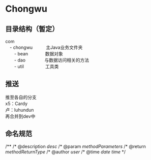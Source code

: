 # Chongwu
## 目录结构（暂定）
com<br />
&emsp;- chongwu&emsp;&emsp;&emsp;主Java业务文件夹<br />
&emsp;&emsp;- bean&emsp;&emsp;&emsp;&nbsp;&nbsp;&nbsp;数据对象<br />
&emsp;&emsp;- dao&emsp;&emsp;&emsp;&emsp;&nbsp;与数据访问相关的方法<br />
&emsp;&emsp;- util&emsp;&emsp;&emsp;&emsp;&nbsp;&nbsp;&nbsp;工具类<br />

## 推送
推至各自的分支<br />
x5：Cardy<br />
卢：luhundun<br />
再合并到dev中<br />

## 命名规范
/**
/* @description $desc$
/* @param $methodParameters$
/* @return $methodReturnType$
/* @author $user$
/* @time $date$ $time$
*/
